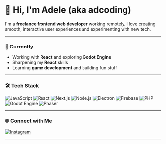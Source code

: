 # 👋 Hi, I'm Adele (aka **adcoding**)

I'm a **freelance frontend web developer** working remotely. I love creating smooth, interactive user experiences and experimenting with new tech.

---

### 🚀 Currently

- Working with **React** and exploring **Godot Engine**
- Sharpening my **React** skills
- Learning **game development** and building fun stuff

---

### 🛠️ Tech Stack

![JavaScript](https://img.shields.io/badge/-JavaScript-F7DF1E?style=flat&logo=javascript&logoColor=000)
![React](https://img.shields.io/badge/-React-61DAFB?style=flat&logo=react&logoColor=000)
![Next.js](https://img.shields.io/badge/-Next.js-000000?style=flat&logo=nextdotjs)
![Node.js](https://img.shields.io/badge/-Node.js-339933?style=flat&logo=nodedotjs&logoColor=fff)
![Electron](https://img.shields.io/badge/-Electron-47848F?style=flat&logo=electron&logoColor=fff)
![Firebase](https://img.shields.io/badge/-Firebase-FFCA28?style=flat&logo=firebase&logoColor=000)
![PHP](https://img.shields.io/badge/-PHP-777BB4?style=flat&logo=php&logoColor=fff)
![Godot Engine](https://img.shields.io/badge/-Godot-478CBF?style=flat&logo=godot-engine&logoColor=fff)
![Phaser](https://img.shields.io/badge/-Phaser-2E9AFE?style=flat&logo=phaser&logoColor=fff)

---

### 🌐 Connect with Me

[![Instagram](https://img.shields.io/badge/@adcoding_-E4405F?style=flat&logo=instagram&logoColor=white)](https://instagram.com/adcoding_)

---

